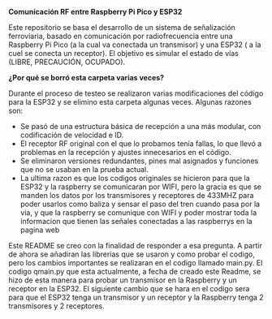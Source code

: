**Comunicación RF entre Raspberry Pi Pico y ESP32**

Este repositorio se basa el desarrollo de un sistema de señalización ferroviaria, basado en comunicación por radiofrecuencia entre una Raspberry Pi Pico (a la cual va conectada un transmisor) y una ESP32 ( a la cuel se conecta un receptor). El objetivo es simular el estado de vías (LIBRE, PRECAUCIÓN, OCUPADO).


**¿Por qué se borró esta carpeta varias veces?**

Durante el proceso de testeo se realizaron varias modificaciones del código para la ESP32 y se elimino esta carpeta algunas veces. Algunas razones son:

- Se pasó de una estructura básica de recepción a una más modular, con codificación de velocidad e ID.
- El receptor RF original con el que lo probamos tenía fallas, lo que llevó a problemas en la recepción y ajustes innecesarios en el código.
-  Se eliminaron versiones redundantes, pines mal asignados y funciones que no se usaban en la prueba actual.
- La ultima razon es que los codigos originales se hicieron para que la ESP32 y la raspberry se comunicaran por WIFI, pero la gracia es que se manden los datos por los transmisores y receptores de 433MHZ para poder usarlos como baliza y sensar el paso del tren cuando pasa por la via, y que la raspberry se comunique con WIFI y poder mostrar toda la informacion que tienen las señales conectadas  a las raspberrys en la pagina web     


Este README se creo con la finalidad de responder a esa pregunta. A partir de ahora se añadiran las librerias que se usaron y como probar el codigo, pero los cambios importantes se realizaran en el codigo llamado main.py.
El codigo qmain.py que esta actualmente, a fecha de creado este Readme, se hizo de esta manera para probar un transmisor en la Raspberry y un receptor en la ESP32. El siguiente cambio que se hara en el codigo sera para que el ESP32 tenga un transmisor y un receptor y la Raspberry tenga 2 transmisores y 2 receptores.

